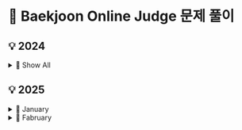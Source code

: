 # 📄 Baekjoon Online Judge 문제 풀이
## 💡 2024
<details>
<summary>📆 Show All</summary>

| 날짜 | 문제 번호 | 문제 이름 |
|:----------:|:----------:|:----------|
| 2024-06-06 | 3085 | [사탕게임](https://github.com/sehaim/algorithm/tree/master/BOJ_Solution/src/boj_3085_사탕게임) |
| 2024-06-13 | 11723 | [집합](https://github.com/sehaim/algorithm/tree/master/BOJ_Solution/src/boj_11723_집합) |
| 2024-06-17 | 1062 | [가르침](https://github.com/sehaim/algorithm/tree/master/BOJ_Solution/src/boj_1062_가르침) |
| 2024-06-18 | 1764 | [듣보잡](https://github.com/sehaim/algorithm/tree/master/BOJ_Solution/src/boj_1764_듣보잡) |
| 2024-06-21 | 17219 | [비밀번호 찾기](https://github.com/sehaim/algorithm/tree/master/BOJ_Solution/src/boj_17219_비밀번호찾기) |
| 2024-06-25 | 1260<br>2606<br>16928<br>11659<br>14940 | [DFS와 BFS](https://github.com/sehaim/algorithm/tree/master/BOJ_Solution/src/boj_1260_DFS와BFS)<br>[바이러스](https://github.com/sehaim/algorithm/tree/master/BOJ_Solution/src/boj_2606_바이러스)<br>[뱀과 사다리 게임](https://github.com/sehaim/algorithm/tree/master/BOJ_Solution/src/boj_16928_뱀과사다리게임)<br>[구간 합 구하기 4](https://github.com/sehaim/algorithm/tree/master/BOJ_Solution/src/boj_11659_구간합구하기4)<br>[쉬운 최단거리](https://github.com/sehaim/algorithm/tree/master/BOJ_Solution/src/boj_14940_쉬운최단거리) |
| 2024-06-26 | 7576<br>7569<br>1697<br>9019<br>11724 | [토마토](https://github.com/sehaim/algorithm/tree/master/BOJ_Solution/src/boj_7576_토마토)<br>[토마토](https://github.com/sehaim/algorithm/tree/master/BOJ_Solution/src/boj_7569_토마토)<br>[숨바꼭질](https://github.com/sehaim/algorithm/tree/master/BOJ_Solution/src/boj_1697_숨바꼭질)<br>[DSLR](https://github.com/sehaim/algorithm/tree/master/BOJ_Solution/src/boj_9019_DSLR)<br>[연결 요소의 개수](https://github.com/sehaim/algorithm/tree/master/BOJ_Solution/src/boj_11724_연결요소의개수) |
| 2024-06-27 | 9375 | [패션왕 신해빈](https://github.com/sehaim/algorithm/tree/master/BOJ_Solution/src/boj_9375_패션왕신해빈) |
| 2024-07-02 | 1003<br>11053 | [피보나치 함수](https://github.com/sehaim/algorithm/tree/master/BOJ_Solution/src/boj_1003_피보나치함수)<br>[가장 긴 증가하는 부분 수열](https://github.com/sehaim/algorithm/tree/master/BOJ_Solution/src/boj_11053_가장긴증가하는부분수열) |
| 2024-07-03 | 9095 | [1, 2, 3 더하기](https://github.com/sehaim/algorithm/tree/master/BOJ_Solution/src/boj_9095_123더하기) |
| 2024-07-04 | 1463 | [1로 만들기](https://github.com/sehaim/algorithm/tree/master/BOJ_Solution/src/boj_1463_1로만들기) |
| 2024-07-05 | 1238<br>11054 | [파티](https://github.com/sehaim/algorithm/tree/master/BOJ_Solution/src/boj_1238_파티)<br>[가장 긴 바이토닉 부분 수열](https://github.com/sehaim/algorithm/tree/master/BOJ_Solution/src/boj_11054_가장긴바이토닉부분수열) |
| 2024-07-11 | 1167 | [트리의 지름](https://github.com/sehaim/algorithm/tree/master/BOJ_Solution/src/boj_1167_트리의지름) |
| 2024-07-13 | 17386 | [선분 교차1](https://github.com/sehaim/algorithm/tree/master/BOJ_Solution/src/boj_17386_선분교차1) |
| 2024-07-17 | 11404 | [플로이드](https://github.com/sehaim/algorithm/tree/master/BOJ_Solution/src/boj_11404_플로이드) |
| 2024-07-19 | 1922 | [네트워크 연결](https://github.com/sehaim/algorithm/tree/master/BOJ_Solution/src/boj_1922_네트워크연결) |
| 2024-07-25 | 1846 | [장기](https://github.com/sehaim/algorithm/tree/master/BOJ_Solution/src/boj_1846_장기) |
| 2024-08-08 | 1043<br>9466 | [거짓말](https://github.com/sehaim/algorithm/tree/master/BOJ_Solution/src/boj_1043_거짓말)<br>[텀 프로젝트](https://github.com/sehaim/algorithm/tree/master/BOJ_Solution/src/boj_9466_텀프로젝트) |
| 2024-08-21 | 1005<br>2342 | [ACM Craft](https://github.com/sehaim/algorithm/tree/master/BOJ_Solution/src/boj_1005_ACMCraft)<br>[Dance Dance Revolution](https://github.com/sehaim/algorithm/tree/master/BOJ_Solution/src/boj_2342_DanceDanceRevolution) |
| 2024-12-16 | 15686 | [치킨 배달](https://github.com/sehaim/algorithm/tree/master/BOJ_Solution/src/boj_15686_치킨배달) |
| 2024-12-17 | 2579 | [계단 오르기](https://github.com/sehaim/algorithm/tree/master/BOJ_Solution/src/boj_2579_계단오르기) |
| 2024-12-18 | 30804 | [과일 탕후루](https://github.com/sehaim/algorithm/tree/master/BOJ_Solution/src/boj_30804_과일탕후루) |
| 2024-12-19 | 2178 | [미로 탐색](https://github.com/sehaim/algorithm/tree/master/BOJ_Solution/src/boj_2178_미로탐색) |
| 2024-12-20 | 10026 | [적록색약](https://github.com/sehaim/algorithm/tree/master/BOJ_Solution/src/boj_10026_적록색약) |
| 2024-12-26 | 1620<br>1931 | [나는야 포켓몬 마스터 이다솜](https://github.com/sehaim/algorithm/tree/master/BOJ_Solution/src/boj_1620_나는야포켓몬마스터이다솜)<br>[회의실 배정](https://github.com/sehaim/algorithm/tree/master/BOJ_Solution/src/boj_1931_회의실배정) |

</details>

## 💡 2025
<details>
  <summary>📆 January</summary>

  | 날짜 | 문제 번호 | 문제 이름 |
  |:----------:|:----------:|:----------|

</details>
<details>
  <summary>📆 Fabruary</summary>

  | 날짜 | 문제 번호 | 문제 이름 |
  |:----------:|:----------:|:----------|
  
</details>